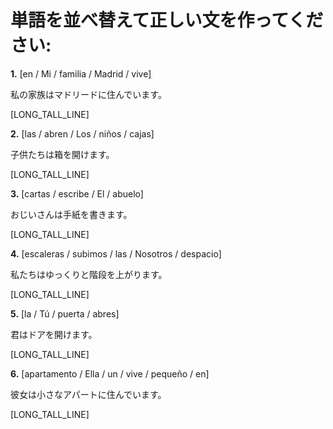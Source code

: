 # 単語を並べ替えて正しい文を作ってください:

**1.** [en / Mi / familia / Madrid / vive]

   私の家族はマドリードに住んでいます。

   [LONG_TALL_LINE]

**2.** [las / abren / Los / niños / cajas]

   子供たちは箱を開けます。

   [LONG_TALL_LINE]

**3.** [cartas / escribe / El / abuelo]

   おじいさんは手紙を書きます。

   [LONG_TALL_LINE]

**4.** [escaleras / subimos / las / Nosotros / despacio]

   私たちはゆっくりと階段を上がります。

   [LONG_TALL_LINE]

**5.** [la / Tú / puerta / abres]

   君はドアを開けます。

   [LONG_TALL_LINE]

**6.** [apartamento / Ella / un / vive / pequeño / en]

   彼女は小さなアパートに住んでいます。

   [LONG_TALL_LINE]